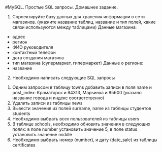#MySQL. Простые SQL запросы. Домашнее задание.

1. Спроектируйте базу данных для хранения информации о сети
магазинов.
(укажите название таблиц, название и тип полей, какие связи
используются между таблицами)
Данные магазина:
- адрес
- регион
- ФИО руководителя
- контактный телефон
- дата создания магазина
- тип магазина (супермаркет, гипермаркет)
Данные о регионе:
- название
2. Необходимо написать следующие SQL запросы
1) Одним запросом в таблицу towns добавить записи в поля name
и post_index:
Краматорск и 84313,
Марьинка и 85600
(указано название города и индекс соответственно)
2) Удалить записи из таблицы news
3) Вывести значения из полей surname, name из таблицы
студентов students
4) Необходимо выбрать всех пользователей из таблицы users
5) В таблице schools, необходимо обновить значения в
следующих полях: в поле number установить значение 5, в поле status
установить значение middle
6) Необходимо выбрать номер (number), и дату (date_sale) из
таблицы certificates